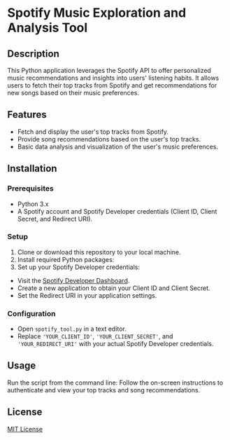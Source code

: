 # Spotify Music Exploration and Analysis Tool

## Description
This Python application leverages the Spotify API to offer personalized music recommendations and insights into users' listening habits. It allows users to fetch their top tracks from Spotify and get recommendations for new songs based on their music preferences.

## Features
- Fetch and display the user's top tracks from Spotify.
- Provide song recommendations based on the user's top tracks.
- Basic data analysis and visualization of the user's music preferences.

## Installation

### Prerequisites
- Python 3.x
- A Spotify account and Spotify Developer credentials (Client ID, Client Secret, and Redirect URI).

### Setup
1. Clone or download this repository to your local machine.
2. Install required Python packages:
3. Set up your Spotify Developer credentials:
- Visit the [Spotify Developer Dashboard](https://developer.spotify.com/dashboard/applications).
- Create a new application to obtain your Client ID and Client Secret.
- Set the Redirect URI in your application settings.

### Configuration
- Open `spotify_tool.py` in a text editor.
- Replace `'YOUR_CLIENT_ID'`, `'YOUR_CLIENT_SECRET'`, and `'YOUR_REDIRECT_URI'` with your actual Spotify Developer credentials.

## Usage
Run the script from the command line:
Follow the on-screen instructions to authenticate and view your top tracks and song recommendations.

## License
[MIT License](LICENSE)